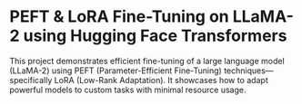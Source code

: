 # PEFT & LoRA Fine-Tuning on LLaMA-2 using Hugging Face Transformers
This project demonstrates efficient fine-tuning of a large language model (LLaMA-2) using PEFT (Parameter-Efficient Fine-Tuning) techniques—specifically LoRA (Low-Rank Adaptation). It showcases how to adapt powerful models to custom tasks with minimal resource usage.

